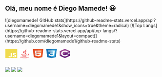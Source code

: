## Olá, meu nome é Diego Mamede! 😃

  <a href="https://github.com/diegomamede1"> 
  </a>
  ![diegomamede1 GitHub stats](https://github-readme-stats.vercel.app/api?username=diegomamede1&show_icons=true&theme=radical)
  [![Top Langs](https://github-readme-stats.vercel.app/api/top-langs/?username=diegomamede1&layout=compact)](https://github.com/diegomamede1/github-readme-stats)

<div style="display: inline_block"><br>
  <img align="center" alt="Js" height="31" width="40" src="https://raw.githubusercontent.com/devicons/devicon/master/icons/javascript/javascript-plain.svg">
  <img align="center" alt="Java" height="31" width="40" src="https://raw.githubusercontent.com/devicons/devicon/master/icons/java/java-plain.svg">
  <img align="center" alt="HTML" height="31" width="40" src="https://raw.githubusercontent.com/devicons/devicon/master/icons/html5/html5-original.svg">
  <img align="center" alt="CSS" height="31" width="40" src="https://raw.githubusercontent.com/devicons/devicon/master/icons/css3/css3-original.svg">
  <img align="center" alt="Csharp" height="31" width="40" src="https://raw.githubusercontent.com/devicons/devicon/master/icons/csharp/csharp-original.svg">
  
</div>
  
  ##
 
<div> 
  <a href="https://www.instagram.com/diegomamede_/" target="_blank"><img src="https://img.shields.io/badge/-Instagram-%23E4405F?style=for-the-badge&logo=instagram&logoColor=white" target="_blank"></a>
  <a href = "mailto:diegomamede244@gmail.com"><img src="https://img.shields.io/badge/-Gmail-%23333?style=for-the-badge&logo=gmail&logoColor=white" target="_blank"></a>
  <a href="https://www.linkedin.com/in/diego-mamede-67b925239/" target="_blank"><img src="https://img.shields.io/badge/-LinkedIn-%230077B5?style=for-the-badge&logo=linkedin&logoColor=white" target="_blank"></a> 
 
 
</div>
